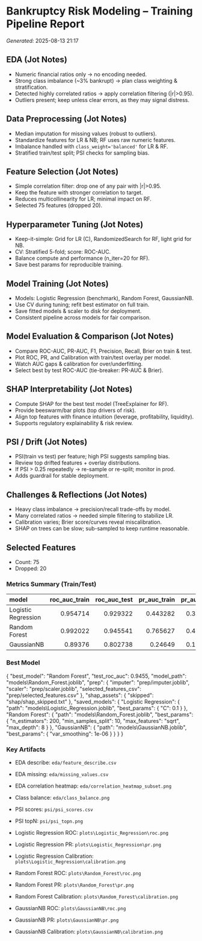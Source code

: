 # Bankruptcy Risk Modeling – Training Pipeline Report
*Generated:* 2025-08-13 21:17

## EDA (Jot Notes)
- Numeric financial ratios only → no encoding needed.
- Strong class imbalance (~3% bankrupt) → plan class weighting & stratification.
- Detected highly correlated ratios → apply correlation filtering (|r|>0.95).
- Outliers present; keep unless clear errors, as they may signal distress.

## Data Preprocessing (Jot Notes)
- Median imputation for missing values (robust to outliers).
- Standardize features for LR & NB; RF uses raw numeric features.
- Imbalance handled with `class_weight='balanced'` for LR & RF.
- Stratified train/test split; PSI checks for sampling bias.

## Feature Selection (Jot Notes)
- Simple correlation filter: drop one of any pair with |r|>0.95.
- Keep the feature with stronger correlation to target.
- Reduces multicollinearity for LR; minimal impact on RF.
- Selected 75 features (dropped 20).

## Hyperparameter Tuning (Jot Notes)
- Keep-it-simple: Grid for LR (C), RandomizedSearch for RF, light grid for NB.
- CV: Stratified 5-fold; score: ROC-AUC.
- Balance compute and performance (n_iter=20 for RF).
- Save best params for reproducible training.

## Model Training (Jot Notes)
- Models: Logistic Regression (benchmark), Random Forest, GaussianNB.
- Use CV during tuning; refit best estimator on full train.
- Save fitted models & scaler to disk for deployment.
- Consistent pipeline across models for fair comparison.

## Model Evaluation & Comparison (Jot Notes)
- Compare ROC-AUC, PR-AUC, F1, Precision, Recall, Brier on train & test.
- Plot ROC, PR, and Calibration with train/test overlay per model.
- Watch AUC gaps & calibration for over/underfitting.
- Select best by test ROC-AUC (tie-breaker: PR-AUC & Brier).

## SHAP Interpretability (Jot Notes)
- Compute SHAP for the best test model (TreeExplainer for RF).
- Provide beeswarm/bar plots (top drivers of risk).
- Align top features with finance intuition (leverage, profitability, liquidity).
- Supports regulatory explainability & risk review.

## PSI / Drift (Jot Notes)
- PSI(train vs test) per feature; high PSI suggests sampling bias.
- Review top drifted features + overlay distributions.
- If PSI > 0.25 repeatedly → re-sample or re-split; monitor in prod.
- Adds guardrail for stable deployment.

## Challenges & Reflections (Jot Notes)
- Heavy class imbalance → precision/recall trade-offs by model.
- Many correlated ratios → needed simple filtering to stabilize LR.
- Calibration varies; Brier score/curves reveal miscalibration.
- SHAP on trees can be slow; sub-sampled to keep runtime reasonable.

## Selected Features
- Count: 75
- Dropped: 20

### Metrics Summary (Train/Test)

| model               |   roc_auc_train |   roc_auc_test |   pr_auc_train |   pr_auc_test |   brier_train |   brier_test |   f1_train |   f1_test |   precision_train |   precision_test |   recall_train |   recall_test |
|:--------------------|----------------:|---------------:|---------------:|--------------:|--------------:|-------------:|-----------:|----------:|------------------:|-----------------:|---------------:|--------------:|
| Logistic Regression |        0.954714 |       0.929322 |       0.443282 |      0.369055 |     0.0917873 |    0.0950217 |  0.314651  | 0.297521  |         0.19025   |        0.181818  |       0.909091 |      0.818182 |
| Random Forest       |        0.992022 |       0.945541 |       0.765627 |      0.422238 |     0.023993  |    0.0344183 |  0.67433   | 0.466667  |         0.508671  |        0.368421  |       1        |      0.636364 |
| GaussianNB          |        0.89376  |       0.802738 |       0.24649  |      0.168495 |     0.663173  |    0.640968  |  0.0842572 | 0.0796731 |         0.0440381 |        0.0417112 |       0.971591 |      0.886364 |

### Best Model
{
  "best_model": "Random Forest",
  "test_roc_auc": 0.9455,
  "model_path": "models\\Random_Forest.joblib",
  "prep": {
    "imputer": "prep/imputer.joblib",
    "scaler": "prep/scaler.joblib",
    "selected_features_csv": "prep/selected_features.csv"
  },
  "shap_assets": {
    "skipped": "shap/shap_skipped.txt"
  },
  "saved_models": {
    "Logistic Regression": {
      "path": "models\\Logistic_Regression.joblib",
      "best_params": {
        "C": 0.1
      }
    },
    "Random Forest": {
      "path": "models\\Random_Forest.joblib",
      "best_params": {
        "n_estimators": 200,
        "min_samples_split": 10,
        "max_features": "sqrt",
        "max_depth": 8
      }
    },
    "GaussianNB": {
      "path": "models\\GaussianNB.joblib",
      "best_params": {
        "var_smoothing": 1e-06
      }
    }
  }
}

### Key Artifacts
- EDA describe: `eda/feature_describe.csv`
- EDA missing: `eda/missing_values.csv`
- EDA correlation heatmap: `eda/correlation_heatmap_subset.png`
- Class balance: `eda/class_balance.png`
- PSI scores: `psi/psi_scores.csv`
- PSI topN: `psi/psi_topn.png`

- Logistic Regression ROC: `plots\Logistic_Regression\roc.png`
- Logistic Regression PR: `plots\Logistic_Regression\pr.png`
- Logistic Regression Calibration: `plots\Logistic_Regression\calibration.png`
- Random Forest ROC: `plots\Random_Forest\roc.png`
- Random Forest PR: `plots\Random_Forest\pr.png`
- Random Forest Calibration: `plots\Random_Forest\calibration.png`
- GaussianNB ROC: `plots\GaussianNB\roc.png`
- GaussianNB PR: `plots\GaussianNB\pr.png`
- GaussianNB Calibration: `plots\GaussianNB\calibration.png`
